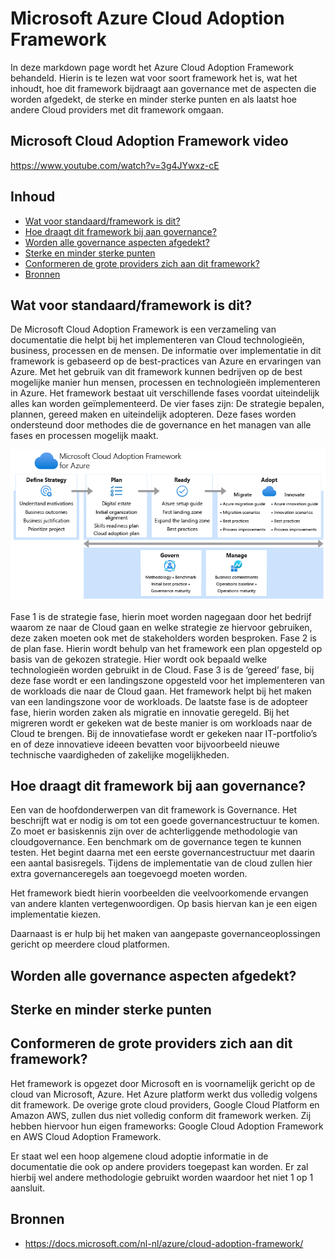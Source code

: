 # Microsoft Azure Cloud Adoption Framework

In deze markdown page wordt het Azure Cloud Adoption Framework behandeld. Hierin is te lezen wat voor soort framework het is, wat het inhoudt, hoe dit framework bijdraagt aan governance met de aspecten die worden afgedekt, de sterke en minder sterke punten en als laatst hoe andere Cloud providers met dit framework omgaan.

## Microsoft Cloud Adoption Framework video

https://www.youtube.com/watch?v=3g4JYwxz-cE

## Inhoud

* [Wat voor standaard/framework is dit?](standaard-framework)
* [Hoe draagt dit framework bij aan governance?](bijdrage)
* [Worden alle governance aspecten afgedekt?](aspecten)
* [Sterke en minder sterke punten](sterkepunten)
* [Conformeren de grote providers zich aan dit framework?](providers)
* [Bronnen](bronnen)


## <a name="standaard-framework"></a>Wat voor standaard/framework is dit?

De Microsoft Cloud Adoption Framework is een verzameling van documentatie die helpt bij het implementeren van Cloud technologieën, business, processen en de mensen. De informatie over implementatie in dit framework is gebaseerd op de best-practices van Azure en ervaringen van Azure. Met het gebruik van dit framework kunnen bedrijven op de best mogelijke manier hun mensen, processen en technologieën implementeren in Azure.
Het framework bestaat uit verschillende fases voordat uiteindelijk alles kan worden geïmplementeerd. De vier fases zijn: De strategie bepalen, plannen, gereed maken en uiteindelijk adopteren. Deze fases worden ondersteund door methodes die de governance en het managen van alle fases en processen mogelijk maakt. 

![Afbeelding Fases](caf-overview-new.png)

Fase 1 is de strategie fase, hierin moet worden nagegaan door het bedrijf waarom ze naar de Cloud gaan en welke strategie ze hiervoor gebruiken, deze zaken moeten ook met de stakeholders worden besproken. Fase 2 is de plan fase. Hierin wordt behulp van het framework een plan opgesteld op basis van de gekozen strategie. Hier wordt ook bepaald welke technologieën worden gebruikt in de Cloud.
Fase 3 is de ‘gereed’ fase, bij deze fase wordt er een landingszone opgesteld voor het implementeren van de workloads die naar de Cloud gaan. Het framework helpt bij het maken van een landingszone voor de workloads. De laatste fase is de adopteer fase, hierin worden zaken als migratie en innovatie geregeld. Bij het migreren wordt er gekeken wat de beste manier is om workloads naar de Cloud te brengen. Bij de innovatiefase wordt er gekeken naar IT-portfolio’s en of deze innovatieve ideeen bevatten voor bijvoorbeeld nieuwe technische vaardigheden of zakelijke mogelijkheden. 


## <a name="bijdrage"></a>Hoe draagt dit framework bij aan governance?

Een van de hoofdonderwerpen van dit framework is Governance. Het beschrijft wat er nodig is om tot een goede governancestructuur te komen. Zo moet er basiskennis zijn over de achterliggende methodologie van cloudgovernance. Een benchmark om de governance tegen te kunnen testen. Het begint daarna met een eerste governancestructuur met daarin een aantal basisregels. Tijdens de implementatie van de cloud zullen hier extra governanceregels aan toegevoegd moeten worden.

Het framework biedt hierin voorbeelden die veelvoorkomende ervangen van andere klanten vertegenwoordigen. Op basis hiervan kan je een eigen implementatie kiezen.

Daarnaast is er hulp bij het maken van aangepaste governanceoplossingen gericht op meerdere cloud platformen.

## <a name="aspecten"></a>Worden alle governance aspecten afgedekt?

## <a name="sterkepunten"></a>Sterke en minder sterke punten

## <a name="providers"></a>Conformeren de grote providers zich aan dit framework?

Het framework is opgezet door Microsoft en is voornamelijk gericht op de cloud van Microsoft, Azure. Het Azure platform werkt dus volledig volgens dit framework. De overige grote cloud providers, Google Cloud Platform en Amazon AWS, zullen dus niet volledig conform dit framework werken. Zij hebben hiervoor hun eigen frameworks: Google Cloud Adoption Framework en AWS Cloud Adoption Framework.

Er staat wel een hoop algemene cloud adoptie informatie in de documentatie die ook op andere providers toegepast kan worden. Er zal hierbij wel andere methodologie gebruikt worden waardoor het niet 1 op 1 aansluit.

## <a name="bronnen"></a>Bronnen
* https://docs.microsoft.com/nl-nl/azure/cloud-adoption-framework/